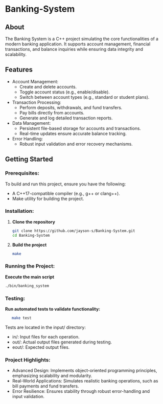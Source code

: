 # Banking-System

## About

The Banking System is a C++ project simulating the core functionalities of a modern banking application. It supports account management, financial transactions, and balance inquiries while ensuring data integrity and scalability.

## Features

- Account Management:
   - Create and delete accounts.
   - Toggle account status (e.g., enable/disable).
   - Switch between account types (e.g., standard or student plans).
- Transaction Processing:
   - Perform deposits, withdrawals, and fund transfers.
   - Pay bills directly from accounts.
   - Generate and log detailed transaction reports.
- Data Management:
   - Persistent file-based storage for accounts and transactions.
   - Real-time updates ensure accurate balance tracking.
- Error Handling:
   - Robust input validation and error recovery mechanisms.

## Getting Started

### Prerequisites:

To build and run this project, ensure you have the following:
- A C++17-compatible compiler (e.g., g++ or clang++).
- Make utility for building the project.

### Installation:

1. **Clone the repository**
   ```sh
   git clone https://github.com/jayson-s/Banking-System.git
   cd Banking-System

2. **Build the project**
   ```sh
   make

### Running the Project:

**Execute the main script**
  ```sh
  ./bin/banking_system
  ```

### Testing:

**Run automated tests to validate functionality:**
```sh
   make test
```
Tests are located in the input/ directory:
- in/: Input files for each operation.
- out/: Actual output files generated during testing.
- eout/: Expected output files.

### Project Highlights:

- Advanced Design: Implements object-oriented programming principles, emphasizing scalability and modularity.
- Real-World Applications: Simulates realistic banking operations, such as bill payments and fund transfers.
- Error Resilience: Ensures stability through robust error-handling and input validation.
